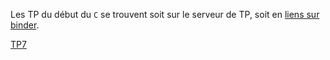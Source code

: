 Les TP du début du `C` se trouvent soit sur le serveur de TP, soit en
[liens sur binder](../TP).

[TP7](TP7/tp7.md)
